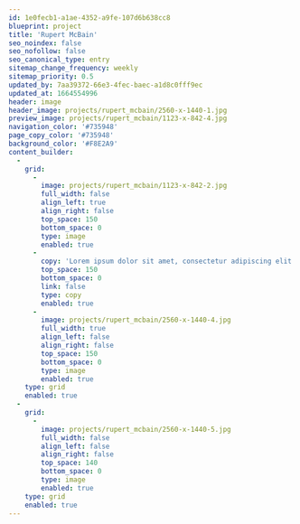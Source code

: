```yaml
---
id: 1e0fecb1-a1ae-4352-a9fe-107d6b638cc8
blueprint: project
title: 'Rupert McBain'
seo_noindex: false
seo_nofollow: false
seo_canonical_type: entry
sitemap_change_frequency: weekly
sitemap_priority: 0.5
updated_by: 7aa39372-66e3-4fec-baec-a1d8c0fff9ec
updated_at: 1664554996
header: image
header_image: projects/rupert_mcbain/2560-x-1440-1.jpg
preview_image: projects/rupert_mcbain/1123-x-842-4.jpg
navigation_color: '#735948'
page_copy_color: '#735948'
background_color: '#F8E2A9'
content_builder:
  -
    grid:
      -
        image: projects/rupert_mcbain/1123-x-842-2.jpg
        full_width: false
        align_left: true
        align_right: false
        top_space: 150
        bottom_space: 0
        type: image
        enabled: true
      -
        copy: 'Lorem ipsum dolor sit amet, consectetur adipiscing elit. Nam sed malesuada magna. Nulla in malesuada nunc, ut pretium dolor. Morbi sit amet lorem feugiat, consectetur ante vitae, egestas turpis. Proin vel justo sit amet urna posuere pulvinar sit amet nec nulla. Etiam laoreet risus nunc, a elementum arcu vestibulum ac. Pellentesque ac purus vitae dolor accumsan dapibus eu nec massa. Ut at consectetur diam. Nulla sed orci nec lectus vehicula accumsan. Sed pharetra nisl at enim dapibus dignissim.'
        top_space: 150
        bottom_space: 0
        link: false
        type: copy
        enabled: true
      -
        image: projects/rupert_mcbain/2560-x-1440-4.jpg
        full_width: true
        align_left: false
        align_right: false
        top_space: 150
        bottom_space: 0
        type: image
        enabled: true
    type: grid
    enabled: true
  -
    grid:
      -
        image: projects/rupert_mcbain/2560-x-1440-5.jpg
        full_width: false
        align_left: false
        align_right: false
        top_space: 140
        bottom_space: 0
        type: image
        enabled: true
    type: grid
    enabled: true
---
```

